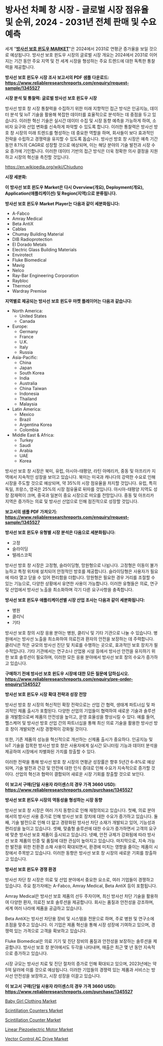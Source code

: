 <p><h1>방사선 차폐 창 시장 - 글로벌 시장 점유율 및 순위, 2024 - 2031년 전체 판매 및 수요 예측</h1></p><p>세계 "<strong><a href="https://www.reliableresearchreports.com/global-radiation-protection-window-market-r1345527?utm_campaign=105&utm_medium=8&utm_source=Github&utm_content=ia&utm_term=25102024&utm_id=radiation-protection-window">방사선 보호 윈도우 MARKET</a></strong>"은 2024에서 2031로 연평균 증가율을 보일 것으로 예상됩니다. 방사선 보호 윈도우 시장의 글로벌 시장 개요는 2024에서 2031로 이어지는 기간 동안 주요 지역 및 전 세계 시장을 형성하는 주요 트렌드에 대한 독특한 통찰력을 제공합니다.</p>
<p><strong>방사선 보호 윈도우 시장 조사 보고서의 PDF 샘플 다운로드: <a href="https://www.reliableresearchreports.com/enquiry/request-sample/1345527?utm_campaign=105&utm_medium=8&utm_source=Github&utm_content=ia&utm_term=25102024&utm_id=radiation-protection-window">https://www.reliableresearchreports.com/enquiry/request-sample/1345527</a></strong></p>
<p><strong>시장 분석 및 통찰력: 글로벌 방사선 보호 윈도우 시장</strong></p>
<p><p>방사선 방호 창 시장 통찰력을 수집하기 위한 미래 지향적인 접근 방식은 인공지능, 데이터 분석 및 IoT 기술을 활용해 복잡한 데이터를 효율적으로 분석하는 데 중점을 두고 있습니다. 이러한 혁신 기술은 실시간 데이터 수집 및 시장 동향 예측을 가능하게 하여, 소비자 요구와 산업 변화를 신속하게 파악할 수 있도록 합니다. 이러한 통찰력은 방사선 방호 창 시장의 미래 트렌드를 형성하는 데 중요한 역할을 하며, 회사들이 보다 효과적인 전략을 수립하고 경쟁력을 유지할 수 있도록 돕습니다. 방사선 방호 창 시장은 예측 기간 동안 8.1%의 CAGR로 성장할 것으로 예상되며, 이는 해당 분야의 기술 발전과 시장 수요 증가에 기인합니다. 이러한 데이터 기반의 접근 방식은 더욱 정확한 의사 결정을 지원하고 시장의 혁신을 촉진할 것입니다.</p></p>
<p><a href="%7CAUTHORITHY_DOMAIN_URL%7C?utm_campaign=105&utm_medium=8&utm_source=Github&utm_content=ia&utm_term=25102024&utm_id=radiation-protection-window">https://en.wikipedia.org/wiki/Chiuduno</a></p>
<p><strong>시장 세분화:</strong></p>
<p><strong>이 방사선 보호 윈도우 Market은 다시 Overview(개요), Deployment(개요), Application(애플리케이션) 및 Region(지역)으로 분류됩니다.</strong></p>
<p><strong>방사선 보호 윈도우 Market Player는 다음과 같이 세분화됩니다:</strong></p>
<p><ul><li>A-Fabco</li><li>Amray Medical</li><li>Beta AntiX</li><li>Cablas</li><li>Chumay Building Material</li><li>DIB Radioprotection</li><li>El Dorado Metals</li><li>Electric Glass Building Materials</li><li>Envirotect</li><li>Fluke Biomedical</li><li>Mavig</li><li>Nelco</li><li>Ray-Bar Engineering Corporation</li><li>Raybloc</li><li>Thermod</li><li>Wardray Premise</li></ul></p>
<p><strong>지역별로 제공되는 방사선 보호 윈도우 마켓 플레이어는 다음과 같습니다:</strong></p>
<p><ul>
    <li>
        North America:
        <ul>
            <li>United States</li>
            <li>Canada</li>
        </ul>
    </li>
    <li>
        Europe:
        <ul>
            <li>Germany</li>
            <li>France</li>
            <li>U.K.</li>
            <li>Italy</li>
            <li>Russia</li>
        </ul>
    </li>
    <li>
        Asia-Pacific:
        <ul>
            <li>China</li>
            <li>Japan</li>
            <li>South Korea</li>
            <li>India</li>
            <li>Australia</li>
            <li>China Taiwan</li>
            <li>Indonesia</li>
            <li>Thailand</li>
            <li>Malaysia</li>
        </ul>
    </li>
    <li>
        Latin America:
        <ul>
            <li>Mexico</li>
            <li>Brazil</li>
            <li>Argentina Korea</li>
            <li>Colombia</li>
        </ul>
    </li>
    <li>
        Middle East & Africa:
        <ul>
            <li>Turkey</li>
            <li>Saudi</li>
            <li>Arabia</li>
            <li>UAE</li>
            <li>Korea</li>
        </ul>
    </li>
    </ul></p>
<p><p>방사선 보호 창 시장은 북미, 유럽, 아시아-태평양, 라틴 아메리카, 중동 및 아프리카 지역에서 지속적인 성장을 보이고 있습니다. 북미는 미국과 캐나다의 강력한 수요로 인해 시장을 주도할 것으로 예상되며, 약 35%의 시장 점유율을 차지할 것입니다. 유럽, 특히 독일, 프랑스, 영국은 25%의 시장 점유율로 뒤따를 것입니다. 아시아-태평양 지역도 성장 잠재력이 크며, 중국과 일본이 중요 시장으로 떠오를 전망입니다. 중동 및 아프리카 지역은 증가하는 의료 및 방사선 산업으로 인해 점진적으로 성장할 것입니다.</p></p>
<p><strong>보고서의 샘플 PDF 가져오기: <a href="https://www.reliableresearchreports.com/enquiry/request-sample/1345527?utm_campaign=105&utm_medium=8&utm_source=Github&utm_content=ia&utm_term=25102024&utm_id=radiation-protection-window">https://www.reliableresearchreports.com/enquiry/request-sample/1345527</a></strong></p>
<p><strong>방사선 보호 윈도우 유형별 시장 분석은 다음으로 세분화됩니다:</strong></p>
<p><ul><li>고정</li><li>슬라이딩</li><li>텔레스코픽</li></ul></p>
<p><p>방사선 방호 창 시장은 고정형, 슬라이딩형, 망원형으로 나뉩니다. 고정형은 이동이 불가능하고 특정 위치에 설치되어 안정적인 방호를 제공합니다. 슬라이딩형은 사용자가 필요에 따라 열고 닫을 수 있어 편리함을 더합니다. 망원형은 필요한 경우 거리를 조절할 수 있는 기능으로, 다양한 상황에서 유연한 사용이 가능합니다. 이러한 유형들은 의료, 연구 및 산업에서 방사선 노출을 최소화하며 각기 다른 요구사항을 충족합니다.</p></p>
<p><strong>방사선 보호 윈도우 애플리케이션별 시장 산업 조사는 다음과 같이 세분화됩니다:</strong></p>
<p><ul><li>병원</li><li>클리닉</li><li>기타</li></ul></p>
<p><p>방사선 보호 창의 시장 응용 분야는 병원, 클리닉 및 기타 기관으로 나눌 수 있습니다. 병원에서는 방사선 노출을 최소화하여 의료진과 환자의 안전을 보장하는 데 주력합니다. 클리닉은 작은 규모의 방사선 진단 및 치료를 수행하는 곳으로, 효과적인 보호 장치가 필수적입니다. 기타 기관에서는 연구소나 산업용 시설 등에서 방사선 안전을 유지하기 위한 보호 솔루션이 필요하며, 이러한 모든 응용 분야에서 방사선 보호 창의 수요가 증가하고 있습니다.</p></p>
<p><strong>구매하기 전에 방사선 보호 윈도우 시장에 대한 모든 질문에 답하십시오. <a href="https://www.reliableresearchreports.com/enquiry/pre-order-enquiry/1345527?utm_campaign=105&utm_medium=8&utm_source=Github&utm_content=ia&utm_term=25102024&utm_id=radiation-protection-window">https://www.reliableresearchreports.com/enquiry/pre-order-enquiry/1345527</a></strong></p>
<p><strong>방사선 보호 윈도우 시장 확대 전략과 성장 전망</strong></p>
<p><p>방사선 방호 창 시장의 혁신적인 확장 전략으로는 산업 간 협력, 생태계 파트너십 및 파괴적인 제품 출시가 포함된다. 다양한 산업의 기업들이 협력하여 새로운 기술과 솔루션을 개발함으로써 제품의 안전성을 높이고, 운영 효율성을 향상시킬 수 있다. 예를 들어, 헬스케어 및 방사선 방호 산업 간의 파트너십을 통해 최신 의료 기술을 활용한 방사선 방호 창이 개발되면 시장 경쟁력이 강화될 것이다.</p><p>또한, 기존 제품의 성능을 혁신적으로 개선하는 신제품 출시가 중요하다. 인공지능 및 IoT 기술을 접목한 방사선 방호 창은 사용자에게 실시간 모니터링 기능과 데이터 분석을 제공하여 시장에서 차별화된 가치를 창출할 수 있다. </p><p>이러한 전략을 통해 방사선 방호 창 시장의 연평균 성장률은 향후 5년간 6-8%로 예상되며, 기술 발전과 건강 및 안전에 대한 인식 증대로 인해 수요가 지속적으로 증가할 것이다. 산업의 혁신과 협력이 결합되어 새로운 시장 기회를 창출할 것으로 보인다.</p></p>
<p><strong>이 보고서 구매(단일 사용자 라이센스의 경우 가격 3660 USD): <a href="https://www.reliableresearchreports.com/purchase/1345527?utm_campaign=105&utm_medium=8&utm_source=Github&utm_content=ia&utm_term=25102024&utm_id=radiation-protection-window">https://www.reliableresearchreports.com/purchase/1345527</a></strong></p>
<p><strong>방사선 보호 윈도우 시장의 역동성을 형성하는 시장 동향</strong></p>
<p><p>방사선 보호 창 시장은 여러 가지 동향으로 인해 재정의되고 있습니다. 첫째, 의료 분야에서의 방사선 사용 증가로 인해 방사선 보호 장치에 대한 수요가 증가하고 있습니다. 둘째, 기술 발전으로 인해 더 얇고 경량화된 방사선 차단 소재가 개발되고 있어, 기능성과 편리성을 높이고 있습니다. 셋째, 맞춤형 솔루션에 대한 수요가 증가하면서 고객의 요구에 맞춘 방사선 보호 제품이 출시되고 있습니다. 넷째, 안전 규제가 강화됨에 따라 방사선 보호 제품의 인증 및 품질에 대한 관심이 높아지고 있습니다. 마지막으로, 지속 가능한 발전을 위한 친환경 소재 사용이 확대되면서, 환경에 미치는 영향을 줄이는 제품이 시장에서 주목받고 있습니다. 이러한 동향은 방사선 보호 창 시장의 새로운 기회를 창출하고 있습니다.</p></p>
<p><strong>방사선 보호 윈도우 경쟁 환경</strong></p>
<p><p>방사선 차단 창 시장은 의료 및 산업 분야에서 중요한 요소로, 여러 기업들이 경쟁하고 있습니다. 주요 참가자에는 A-Fabco, Amray Medical, Beta AntiX 등이 포함됩니다. </p><p>Amray Medical은 방사선 보호 제품의 선두 주자이며, 최신 방사선 차단 기술을 활용하여 다양한 환자, 의료진 보호 솔루션을 제공합니다. 회사는 품질과 안전성을 강조하며, 세계 여러 나라에 제품을 공급하고 있습니다.</p><p>Beta AntiX는 방사선 차단용 장비 및 시스템을 전문으로 하며, 주로 병원 및 연구소에 초점을 맞추고 있습니다. 이 기업은 제품 혁신을 통해 시장 성장에 기여하고 있으며, 경쟁력 있는 가격으로 고객을 확보하고 있습니다.</p><p>Fluke Biomedical은 의료 기기 및 진단 장비의 품질과 안전성을 보장하는 솔루션을 제공합니다. 방사선 보호 창 분야에서도 두각을 나타내며, 매출은 최근 몇 년 동안 지속적으로 증가하고 있습니다.</p><p>시장 규모는 방사선 치료 및 진단 절차의 증가로 인해 확대되고 있으며, 2023년에는 약 5억 달러에 이를 것으로 예상됩니다. 이러한 기업들의 경쟁력 있는 제품과 서비스는 방사선 안전성을 보장하고, 시장 성장을 이끌고 있습니다.</p></p>
<p><strong>이 보고서 구매(단일 사용자 라이센스의 경우 가격 3660 USD): <a href="https://www.reliableresearchreports.com/purchase/1345527?utm_campaign=105&utm_medium=8&utm_source=Github&utm_content=ia&utm_term=25102024&utm_id=radiation-protection-window">https://www.reliableresearchreports.com/purchase/1345527</a></strong></p>
<p><p><a href="https://www.linkedin.com/pulse/global-baby-girl-clothing-market-comprehensive-analysis-khloc?utm_campaign=105&utm_medium=8&utm_source=Github&utm_content=ia&utm_term=25102024&utm_id=radiation-protection-window">Baby Girl Clothing Market</a></p><p><a href="https://github.com/JamesCox407/Market-Research-Report-List-1/blob/main/scintillation-counters-market.md?utm_campaign=105&utm_medium=8&utm_source=Github&utm_content=ia&utm_term=25102024&utm_id=radiation-protection-window">Scintillation Counters Market</a></p><p><a href="https://github.com/NasrinKhan99/Market-Research-Report-List-1/blob/main/scintillation-counter-market.md?utm_campaign=105&utm_medium=8&utm_source=Github&utm_content=ia&utm_term=25102024&utm_id=radiation-protection-window">Scintillation Counter Market</a></p><p><a href="https://issuu.com/reportprime-2/docs/linear-piezoelectric-motor-market-s_d368fc4eb0a811?utm_campaign=105&utm_medium=8&utm_source=Github&utm_content=ia&utm_term=25102024&utm_id=radiation-protection-window">Linear Piezoelectric Motor Market</a></p><p><a href="https://issuu.com/reportprime-2/docs/vector-control-ac-drive-market-size_682891e3764bdd?utm_campaign=105&utm_medium=8&utm_source=Github&utm_content=ia&utm_term=25102024&utm_id=radiation-protection-window">Vector Control AC Drive Market</a></p></p>